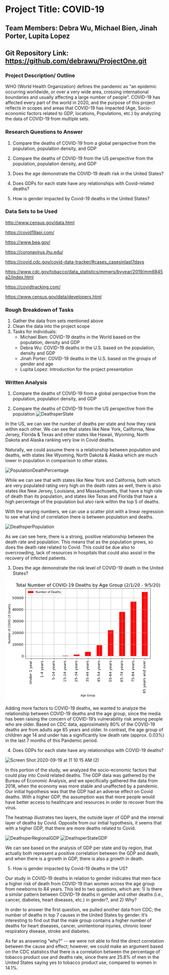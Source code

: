 # Project Title: COVID-19

## Team Members: Debra Wu, Michael Bien, Jinah Porter, Lupita Lopez
## Git Repository Link: https://github.com/debrawu/ProjectOne.git

### Project Description/ Outline

WHO (World Health Organization) defines the pandemic as “an epidemic occurring worldwide, or over a very wide area, crossing international boundaries and usually affecting a large number of people". COVID-19 has affected every part of the world in 2020, and the purpose of this project reflects in scopes and areas that COVID-19 has impacted (Age, Socio-economic factors related to GDP, locations, Populations, etc.) by analyzing the data of COVID-19 from multiple sets.  

### Research Questions to Answer
  1) Compare the deaths of COVID-19 from a global perspective from the population, population density, and GDP
  
  2) Compare the deaths of COVID-19 from the US perspective from the population, population density, and GDP 
  
  3) Does the age demonstrate the COVID-19 death risk in the United States?
  
  4) Does GDPs for each state have any relationships with Covid-related deaths?
  
  5) How is gender impacted by Covid-19 deaths in the United States?
  
### Data Sets to be Used
http://www.census.gov/data.html

https://covid19api.com/

https://www.bea.gov/

https://coronavirus.jhu.edu/

https://covid.cdc.gov/covid-data-tracker/#cases_casesinlast7days

https://www.cdc.gov/tobacco/data_statistics/mmwrs/byyear/2019/mm6845a2/index.html

https://covidtracking.com/

https://www.census.gov/data/developers.html

### Rough Breakdown of Tasks
  1) Gather the data from sets mentioned above
  2) Clean the data into the project scope
  3) Tasks for individuals:
      - Michael Bien: COVID-19 deaths in the World based on the population, density and GDP 
      - Debra Wu: COVID-19 deaths in the U.S. based on the population, density and GDP
      - Jinah Porter: COVID-19 deaths in the U.S. based on the groups of gender and age 
      - Lupita Lopez: Introduction for the project presentation 

### Written Analysis
  1) Compare the deaths of COVID-19 from a global perspective from the population, population density, and GDP
  
  2) Compare the deaths of COVID-19 from the US perspective from the population 
![DeathsperState](https://user-images.githubusercontent.com/65466578/93837236-f536a500-fc4a-11ea-9642-2e6ff24634cc.png)

In the US, we can see the number of deaths per state and how they rank within each other. We can see that states like New York, California, New Jersey, Florida & Texas and other states like Hawaii, Wyoming, North Dakota and Alaska ranking very low in Covid deaths. 

Naturally, we could assume there is a relationship between population and deaths, with states like Wyoming, North Dakota & Alaska which are much lower in population in comparison to other states. 

![PopulationDeathPercentage](https://user-images.githubusercontent.com/65466578/93837251-01bafd80-fc4b-11ea-8f5a-3375118a1ef6.png)

While we can see that with states like New York and California, both which are very populated rating very high on the death rates as well, there is also states like New Jersey, Louisiana, and Massachusetts, that have a high rate of death than its population, and states like Texas and Florida that have a high percentage of the population but also rank within the top 5 of deaths.

With the varying numbers, we can use a scatter plot with a linear regression to see what kind of correlation there is between population and deaths.

![DeathsperPopulation](https://user-images.githubusercontent.com/65466578/93837931-96265f80-fc4d-11ea-83f1-c6e1ecd0841d.png)

As we can see here, there is a strong, positive relationship between the death rate and population. This means that as the population grows, so does the death rate related to Covid. This could be due also to overcrowding, lack of resources in hospitals that could also assist in the recovery of infected patients. 
  
  3) Does the age demonstrate the risk level of COVID-19 death in the United States?

![Agebased](https://github.com/debrawu/ProjectOne/blob/master/deaths_by_agegroup.png)

Adding more factors to COVID-19 deaths, we wanted to analyze the relationship between COVID-19 deaths and the age group, since the media has been raising the concern of COVID-19’s vulnerability risk among people who are older. Based on CDC data, approximately 80% of the COVID-19 deaths are from adults age 65 years and older. In contrast, the age group of children age 14 and under has a significantly low death rate (approx. 0.03%) in the last 7 months of this Pandemic period.   
    
  4) Does GDPs for each state have any relationships with COVID-19 deaths?
  
![Screen Shot 2020-09-19 at 11 10 15 AM (2)](https://user-images.githubusercontent.com/65466578/93838053-f5846f80-fc4d-11ea-9d7a-569fba8715c1.png)

  In this portion of the study, we analyzed the socio-economic factors that could play into Covid related deaths. The GDP data was gathered by the Bureau of Economic Analysis, and we specifically gathered the data from 2018, when the economy was more stable and unaffected by a pandemic. Our initial hypothesis was that the GDP had an adverse effect on Covid deaths. With a higher GDP, the assumption was that more people would have better access to healthcare and resources in order to recover from the virus.
  
  The heatmap illustrates two layers, the outside layer of GDP and the internal layer of deaths by Covid. Opposite from our initial hypothesis, it seems that with a higher GDP, that there are more deaths related to Covid. 
  
  ![DeathsperRegionalGDP](https://user-images.githubusercontent.com/65466578/93836501-a1c35780-fc48-11ea-9464-1d89dbc141e7.png)
![DeathsperStateGDP](https://user-images.githubusercontent.com/65466578/93836502-a25bee00-fc48-11ea-9c76-0ed097ad4bba.png)

We can see based on the analysis of GDP per state and by region, that actually both represent a positive correlation between the GDP and death, and when there is a growth in GDP, there is also a growth in death. 
  
  5) How is gender impacted by Covid-19 deaths in the US?
  
   Our study in COVID-19 deaths in relation to gender indicates that men face a higher risk of death from COVID-19 than women across the age group from newborns to 84 years. This led to two questions, which are:  1) Is there a similar pattern between COVID-19 deaths in gender and other deaths (i.e., cancer, diabetes, heart diseases, etc.) in gender?, and 2) Why? 
    
   In order to answer the first question, we pulled another data from CDC; the number of deaths in top 7 causes in the United States by gender. It’s interesting to find out that the male group contains a higher number of deaths for heart diseases, cancer, unintentional injuries, chronic lower respiratory disease, stroke and diabetes. 
    
   As far as answering “why?” -- we were not able to find the direct correlation between the cause and effect; however, we could make an argument based on the CDC statistics that there is a correlation between the percentage of tobacco product use and deaths rate, since there are 25.8% of men in the United States saying yes to tobacco product use, compared to women in 14.1%. 



  
